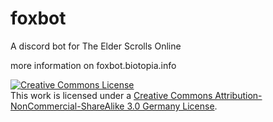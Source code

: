 

# foxbot

A discord bot for The Elder Scrolls Online

more information on foxbot.biotopia.info


<a rel="license" href="http://creativecommons.org/licenses/by-nc-sa/3.0/de/"><img alt="Creative Commons License" style="border-width:0" src="https://i.creativecommons.org/l/by-nc-sa/3.0/de/88x31.png" /></a><br />This work is licensed under a <a rel="license" href="http://creativecommons.org/licenses/by-nc-sa/3.0/de/">Creative Commons Attribution-NonCommercial-ShareAlike 3.0 Germany License</a>.
